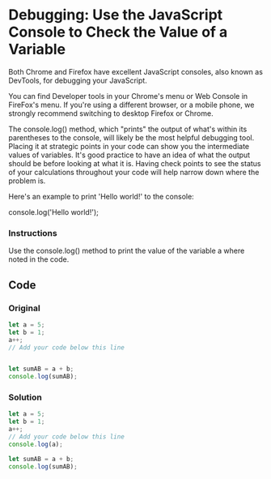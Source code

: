 # Debugging: Use the JavaScript Console to Check the Value of a Variable

Both Chrome and Firefox have excellent JavaScript consoles, also known as DevTools, for debugging your JavaScript.

You can find Developer tools in your Chrome's menu or Web Console in FireFox's menu. If you're using a different browser, or a mobile phone, we strongly recommend switching to desktop Firefox or Chrome.

The console.log() method, which "prints" the output of what's within its parentheses to the console, will likely be the most helpful debugging tool. Placing it at strategic points in your code can show you the intermediate values of variables. It's good practice to have an idea of what the output should be before looking at what it is. Having check points to see the status of your calculations throughout your code will help narrow down where the problem is.

Here's an example to print 'Hello world!' to the console:

console.log('Hello world!');

### Instructions

Use the console.log() method to print the value of the variable a where noted in the code.

## Code

### Original

```javascript
let a = 5;
let b = 1;
a++;
// Add your code below this line


let sumAB = a + b;
console.log(sumAB);

```

### Solution

```javascript
let a = 5;
let b = 1;
a++;
// Add your code below this line
console.log(a);

let sumAB = a + b;
console.log(sumAB);
```
